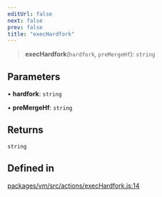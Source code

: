 ```yaml
---
editUrl: false
next: false
prev: false
title: "execHardfork"
---
```


> **execHardfork**(`hardfork`, `preMergeHf`): `string`

## Parameters

• **hardfork**: `string`

• **preMergeHf**: `string`

## Returns

`string`

## Defined in

[packages/vm/src/actions/execHardfork.js:14](https://github.com/qbzzt/tevm-monorepo/blob/main/packages/vm/src/actions/execHardfork.js#L14)
